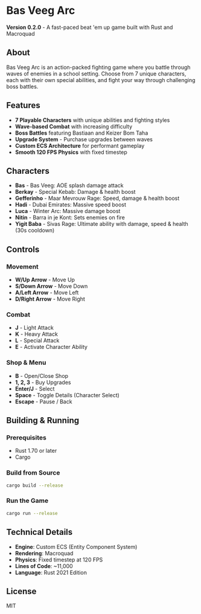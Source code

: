 # Bas Veeg Arc

**Version 0.2.0** - A fast-paced beat 'em up game built with Rust and Macroquad

## About

Bas Veeg Arc is an action-packed fighting game where you battle through waves of enemies in a school setting. Choose from 7 unique characters, each with their own special abilities, and fight your way through challenging boss battles.

## Features

- **7 Playable Characters** with unique abilities and fighting styles
- **Wave-based Combat** with increasing difficulty
- **Boss Battles** featuring Bastiaan and Keizer Bom Taha
- **Upgrade System** - Purchase upgrades between waves
- **Custom ECS Architecture** for performant gameplay
- **Smooth 120 FPS Physics** with fixed timestep

## Characters

- **Bas** - Bas Veeg: AOE splash damage attack
- **Berkay** - Special Kebab: Damage & health boost
- **Gefferinho** - Maar Mevrouw Rage: Speed, damage & health boost
- **Hadi** - Dubai Emirates: Massive speed boost
- **Luca** - Winter Arc: Massive damage boost
- **Nitin** - Barra in je Kont: Sets enemies on fire
- **Yigit Baba** - Sivas Rage: Ultimate ability with damage, speed & health (30s cooldown)

## Controls

### Movement
- **W/Up Arrow** - Move Up
- **S/Down Arrow** - Move Down
- **A/Left Arrow** - Move Left
- **D/Right Arrow** - Move Right

### Combat
- **J** - Light Attack
- **K** - Heavy Attack
- **L** - Special Attack
- **E** - Activate Character Ability

### Shop & Menu
- **B** - Open/Close Shop
- **1, 2, 3** - Buy Upgrades
- **Enter/J** - Select
- **Space** - Toggle Details (Character Select)
- **Escape** - Pause / Back

## Building & Running

### Prerequisites
- Rust 1.70 or later
- Cargo

### Build from Source
```bash
cargo build --release
```

### Run the Game
```bash
cargo run --release
```

## Technical Details

- **Engine**: Custom ECS (Entity Component System)
- **Rendering**: Macroquad
- **Physics**: Fixed timestep at 120 FPS
- **Lines of Code**: ~11,000
- **Language**: Rust 2021 Edition

## License

MIT
